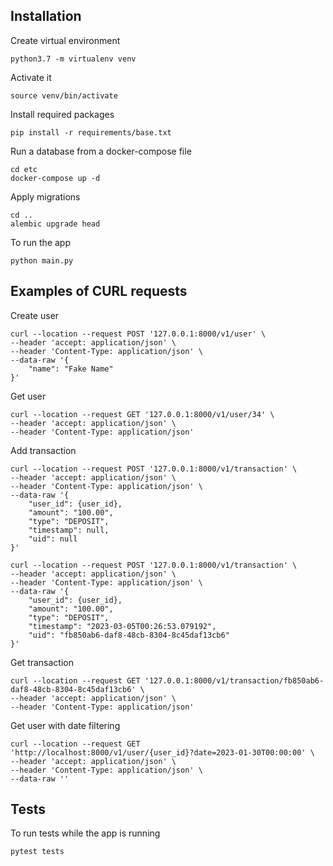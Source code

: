 ## Installation

Create virtual environment

`python3.7 -m virtualenv venv`

Activate it

`source venv/bin/activate`

Install required packages

`pip install -r requirements/base.txt`

Run a database from a docker-compose file

```
cd etc
docker-compose up -d
```

Apply migrations 

```
cd ..
alembic upgrade head
```

To run the app 

`python main.py`

## Examples of CURL requests

Create user

```
curl --location --request POST '127.0.0.1:8000/v1/user' \
--header 'accept: application/json' \
--header 'Content-Type: application/json' \
--data-raw '{
    "name": "Fake Name"
}'
```

Get user

```
curl --location --request GET '127.0.0.1:8000/v1/user/34' \
--header 'accept: application/json' \
--header 'Content-Type: application/json'
```

Add transaction

```
curl --location --request POST '127.0.0.1:8000/v1/transaction' \
--header 'accept: application/json' \
--header 'Content-Type: application/json' \
--data-raw '{
    "user_id": {user_id},
    "amount": "100.00",
    "type": "DEPOSIT",
    "timestamp": null,
    "uid": null
}'
```

```
curl --location --request POST '127.0.0.1:8000/v1/transaction' \
--header 'accept: application/json' \
--header 'Content-Type: application/json' \
--data-raw '{
    "user_id": {user_id},
    "amount": "100.00",
    "type": "DEPOSIT",
    "timestamp": "2023-03-05T00:26:53.079192",
    "uid": "fb850ab6-daf8-48cb-8304-8c45daf13cb6"
}'
```

Get transaction

```
curl --location --request GET '127.0.0.1:8000/v1/transaction/fb850ab6-daf8-48cb-8304-8c45daf13cb6' \
--header 'accept: application/json' \
--header 'Content-Type: application/json'
```

Get user with date filtering

```
curl --location --request GET 'http://localhost:8000/v1/user/{user_id}?date=2023-01-30T00:00:00' \
--header 'accept: application/json' \
--header 'Content-Type: application/json' \
--data-raw ''
```

## Tests

To run tests while the app is running 

`pytest tests`
